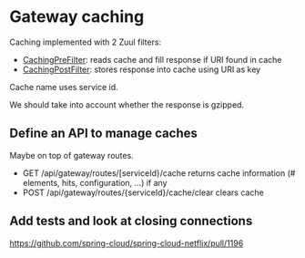# Gateway caching

Caching implemented with 2 Zuul filters:

- [CachingPreFilter](src/main/java/com/mycompany/myapp/gateway/caching/CachingPreFilter.java): reads cache and fill response if URI found in cache
- [CachingPostFilter](src/main/java/com/mycompany/myapp/gateway/caching/CachingPostFilter.java): stores response into cache using URI as key

Cache name uses service id.

We should take into account whether the response is gzipped.

## Define an API to manage caches

Maybe on top of gateway routes.

- GET /api/gateway/routes/[serviceId}/cache returns cache information (# elements, hits, configuration, ...) if any
- POST /api/gateway/routes/{serviceId}/cache/clear clears cache 

## Add tests and look at closing connections

https://github.com/spring-cloud/spring-cloud-netflix/pull/1196
